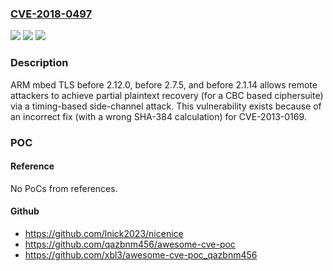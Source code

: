### [CVE-2018-0497](https://cve.mitre.org/cgi-bin/cvename.cgi?name=CVE-2018-0497)
![](https://img.shields.io/static/v1?label=Product&message=ARM%20mbed%20TLS%20before%202.12.0%2C%20before%202.7.5%2C%20and%20before%202.1.14&color=blue)
![](https://img.shields.io/static/v1?label=Version&message=n%2Fa&color=blue)
![](https://img.shields.io/static/v1?label=Vulnerability&message=plaintext%20recovery&color=brighgreen)

### Description

ARM mbed TLS before 2.12.0, before 2.7.5, and before 2.1.14 allows remote attackers to achieve partial plaintext recovery (for a CBC based ciphersuite) via a timing-based side-channel attack. This vulnerability exists because of an incorrect fix (with a wrong SHA-384 calculation) for CVE-2013-0169.

### POC

#### Reference
No PoCs from references.

#### Github
- https://github.com/lnick2023/nicenice
- https://github.com/qazbnm456/awesome-cve-poc
- https://github.com/xbl3/awesome-cve-poc_qazbnm456

